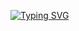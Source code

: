 
[![Typing SVG](https://readme-typing-svg.herokuapp.com?font=Fira+Code&pause=1000&width=435&lines=Junior+QA+Automation+Engineer)](https://git.io/typing-svg)
